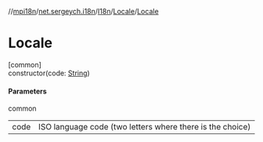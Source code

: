 //[mpi18n](../../../../index.md)/[net.sergeych.i18n](../../index.md)/[I18n](../index.md)/[Locale](index.md)/[Locale](-locale.md)

# Locale

[common]\
constructor(code: [String](https://kotlinlang.org/api/latest/jvm/stdlib/kotlin/-string/index.html))

#### Parameters

common

| | |
|---|---|
| code | ISO language code (two letters where there is the choice) |

